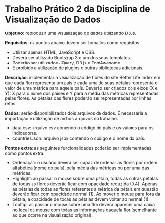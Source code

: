 # Trabalho Prático 2 da Disciplina de Visualização de Dados

**Objetivo**: reproduzir uma visualização de dados utilizando D3.js.
 
**Requisitos**: os pontos abaixo devem ser tomados como requisitos.
* Utilizar apenas HTML, JavaScript e CSS.
* Deverá ser utilizado Bootstrap 3 e um dos seus templates.
* Poderão ser utilizados JQuery, D3.js e FontAwesome.
* É proibido a utilização de plugins e outras bibliotecas adicionais.

**Descrição**: implementar a visualização de flores do site Better Life Index em que cada flor representa um país e cada uma de suas pétalas representa o valor de uma métrica para aquele país. Deverão ser criados dois eixos (X e Y): X para o nome dos países e Y para a média das métricas representadas pelas flores.  As pétalas das flores poderão ser representadas por linhas retas.
 
**Dados**: serão disponibilizados dois arquivos de dados. É necessária a importação e utilização de ambos arquivos no trabalho.  
* data.csv: arquivo csv contendo o código do país e os valores para os indicadores.
* countries.json: arquivo json contendo o código e o nome do país.
 
**Pontos extra**: as seguintes funcionalidades poderão ser implementadas como pontos extra.
* Ordenação: o usuário deverá ser capaz de ordenar as flores por ordem alfabética (nome do país), pela média das métricas ou por uma das métricas.
* Highlight: ao passar o mouse sobre uma pétala, todas as outras pétalas de todas as flores deverão ficar com opacidade reduzida (0.4). Apenas as pétalas de todas as flores referentes à métrica da pétala em questão deverão ficar com opacidade normal (1). Ao mover o mouse para fora da pétala, a opacidade de todas as pétalas devem voltar ao normal (1).
* Tooltip: ao passar o mouse sobre uma flor deverá aparecer uma caixa no local do mouse com todas as informações daquela flor (semelhante ao que ocorre na visualização original).
